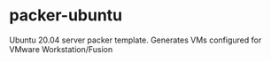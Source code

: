 # packer-ubuntu
Ubuntu 20.04 server packer template. Generates VMs configured for VMware Workstation/Fusion
